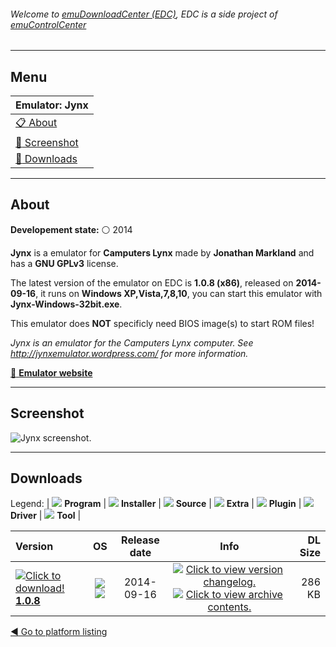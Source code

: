 ###### Welcome to [emuDownloadCenter (EDC)](https://github.com/PhoenixInteractiveNL/emuDownloadCenter/wiki/), EDC is a side project of [emuControlCenter](https://github.com/PhoenixInteractiveNL/emuControlCenter/wiki/)
***
## Menu
| **Emulator: Jynx** |
|:---------|
| [:clipboard: About](#about) |
| [:sunrise: Screenshot](#screenshot) |
| [:floppy_disk: Downloads](#downloads) |
***
## About
**Developement state:** :white_circle: 2014

**Jynx** is a emulator for **Camputers Lynx** made by **Jonathan Markland** and has a **GNU GPLv3** license.

The latest version of the emulator on EDC is **1.0.8 (x86)**, released on **2014-09-16**, it runs on **Windows XP,Vista,7,8,10**, you can start this emulator with **Jynx-Windows-32bit.exe**.

This emulator does **NOT** specificly need BIOS image(s) to start ROM files!

_Jynx is an emulator for the Camputers Lynx computer. See http://jynxemulator.wordpress.com/ for more information._

[:link: **Emulator website**](http://github.com/jonathan-markland/Jynx)
***
## Screenshot
![](https://raw.githubusercontent.com/PhoenixInteractiveNL/emuDownloadCenter/master/hooks/jynx/emulator_screen_01.jpg "Jynx screenshot.")
***
## Downloads
Legend: | 
![](https://raw.githubusercontent.com/wiki/PhoenixInteractiveNL/emuDownloadCenter/images_misc/icon_program_24.png) **Program** | 
![](https://raw.githubusercontent.com/wiki/PhoenixInteractiveNL/emuDownloadCenter/images_misc/icon_installer_24.png) **Installer** | 
![](https://raw.githubusercontent.com/wiki/PhoenixInteractiveNL/emuDownloadCenter/images_misc/icon_source_code_24.png) **Source** | 
![](https://raw.githubusercontent.com/wiki/PhoenixInteractiveNL/emuDownloadCenter/images_misc/icon_extra_24.png) **Extra** | 
![](https://raw.githubusercontent.com/wiki/PhoenixInteractiveNL/emuDownloadCenter/images_misc/icon_plugin_24.png) **Plugin** | 
![](https://raw.githubusercontent.com/wiki/PhoenixInteractiveNL/emuDownloadCenter/images_misc/icon_driver_24.png) **Driver** | 
![](https://raw.githubusercontent.com/wiki/PhoenixInteractiveNL/emuDownloadCenter/images_misc/icon_tool_24.png) **Tool** | 
 
| Version | OS | Release date | Info | DL Size |
|:--------|:--:|:------------:|:----:|--------:|
| [![](https://raw.githubusercontent.com/wiki/PhoenixInteractiveNL/emuDownloadCenter/images_misc/icon_program_24.png "Click to download!")  **1.0.8**](https://github.com/PhoenixInteractiveNL/edc-repo0002/raw/master/jynx/1.0.8.7z) | ![](https://raw.githubusercontent.com/wiki/PhoenixInteractiveNL/emuDownloadCenter/images_misc/logo_windows_24.png) ![](https://raw.githubusercontent.com/wiki/PhoenixInteractiveNL/emuDownloadCenter/images_misc/icon_32-bit_24.png) | 2014-09-16 | [![](https://raw.githubusercontent.com/wiki/PhoenixInteractiveNL/emuDownloadCenter/images_misc/icon_changelog_24.png "Click to view version changelog.")](https://github.com/PhoenixInteractiveNL/edc-repo0002/blob/master/jynx/1.0.8_changelog.txt) [![](https://raw.githubusercontent.com/wiki/PhoenixInteractiveNL/emuDownloadCenter/images_misc/icon_contents_24.png "Click to view archive contents.")](https://github.com/PhoenixInteractiveNL/edc-repo0002/blob/master/jynx/1.0.8_contents.txt) | 286 KB |

[:arrow_backward: Go to platform listing](https://github.com/PhoenixInteractiveNL/emuDownloadCenter/wiki/EDC-Platform-List)

